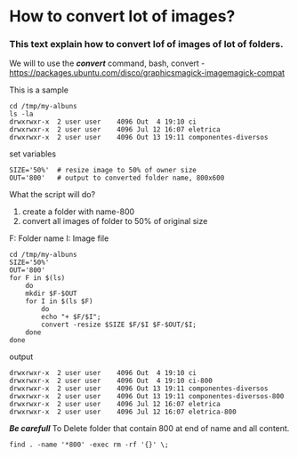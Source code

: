 # How to convert lot of images?
### This text explain how to convert lof of images of lot of folders.

We will to use the ***convert*** command, bash, convert - https://packages.ubuntu.com/disco/graphicsmagick-imagemagick-compat

This is a sample
```
cd /tmp/my-albuns
ls -la
drwxrwxr-x  2 user user    4096 Out  4 19:10 ci
drwxrwxr-x  2 user user    4096 Jul 12 16:07 eletrica
drwxrwxr-x  2 user user    4096 Out 13 19:11 componentes-diversos
```

set variables
```
SIZE='50%'	# resize image to 50% of owner size
OUT='800'	# output to converted folder name, 800x600
```

What the script will do?
1.	create a folder with name-800
2.	convert all images of folder to 50% of original size

F: Folder name
I: Image file
```
cd /tmp/my-albuns
SIZE='50%'
OUT='800'
for F in $(ls)
	do
	mkdir $F-$OUT
	for I in $(ls $F)
		do
		echo "+ $F/$I";
		convert -resize $SIZE $F/$I $F-$OUT/$I;
	done
done
```

output
```
drwxrwxr-x  2 user user    4096 Out  4 19:10 ci
drwxrwxr-x  2 user user    4096 Out  4 19:10 ci-800
drwxrwxr-x  2 user user    4096 Out 13 19:11 componentes-diversos
drwxrwxr-x  2 user user    4096 Out 13 19:11 componentes-diversos-800
drwxrwxr-x  2 user user    4096 Jul 12 16:07 eletrica
drwxrwxr-x  2 user user    4096 Jul 12 16:07 eletrica-800
```
***Be carefull*** To Delete folder that contain 800 at end of name and all content.
```
find . -name '*800' -exec rm -rf '{}' \;
```
